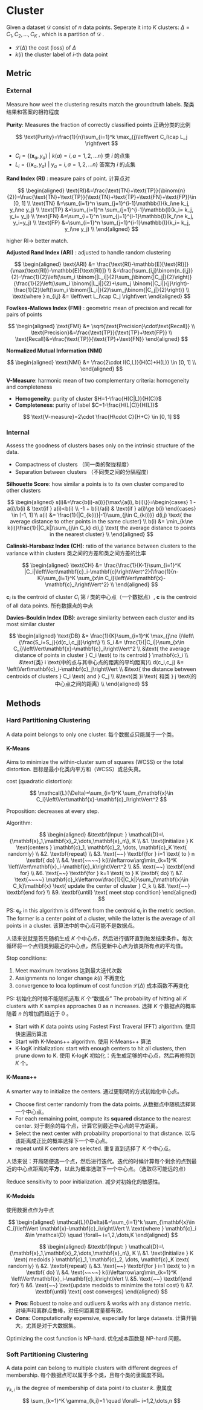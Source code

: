 # Cluster

Given a dataset $\mathcal{D}$ consist of $n$ data points. Seperate it into $K$ clusters: $\Delta=C_1, C_2, \dots, C_K$ , which is a partition of $\mathcal{D}$ .

- $\mathcal{L}(\Delta)$ the cost (loss) of $\Delta$
- $k(i)$ the cluster label of $i$-th data point

## Metric

### External

Measure how weel the clustering results match the groundtruth labels. 聚类结果和答案的相符程度

**Purity**: Measures the fraction of correctly classified points 正确分类的比例

$$
\text{Purity}=\frac{1}{n}\sum_{i=1}^k \max_{j}\left\vert C_i\cap L_j \right\vert
$$

- $C_i=\left\{(\mathbf{x}_a,y_a)~|~k(a)=i,a=1,2,\dots n\right\}$ 类 $i$ 的点集
- $L_i=\left\{(\mathbf{x}_a,y_a)~|~y_a=i,a=1,2,\dots n\right\}$ 答案为 $i$ 的点集

**Rand Index (RI)** : measure pairs of point. 计算点对

$$
\begin{aligned}
\text{RI}&=\frac{\text{TN}+\text{TP}}{\binom{n}{2}}=\frac{\text{TN}+\text{TP}}{\text{TN}+\text{TP}+\text{FN}+\text{FP}}\in [0, 1] \\
\text{TN} &=\sum_{i=1}^n \sum_{j=1}^{i-1}\mathbb{I}(k_i\ne k_j, y_i\ne y_j) \\
\text{TP} &=\sum_{i=1}^n \sum_{j=1}^{i-1}\mathbb{I}(k_i= k_j, y_i= y_j) \\
\text{FN} &=\sum_{i=1}^n \sum_{j=1}^{i-1}\mathbb{I}(k_i\ne k_j, y_i=y_j) \\
\text{FP} &=\sum_{i=1}^n \sum_{j=1}^{i-1}\mathbb{I}(k_i= k_j, y_i\ne y_j) \\
\end{aligned}
$$

higher $\text{RI}\rightarrow$ better match.

**Adjusted Rand Index (ARI)** : adjusted to handle random clustering

$$
\begin{aligned}
\text{ARI} &= \frac{\text{RI}-\mathbb{E}[\text{RI}]}{\max(\text{RI})-\mathbb{E}[\text{RI}]} \\
&=\frac{\sum_{i,j}\binom{n_{i,j}}{2}-\frac{1}{2}\left(\sum_i \binom{|L_i|}{2}\sum_j\binom{|C_j|}{2}\right)}{\frac{1}{2}\left(\sum_i \binom{|L_i|}{2}+\sum_j \binom{|C_i|}{j}\right)-\frac{1}{2}\left(\sum_i \binom{|L_i|}{2}\sum_j\binom{|C_j|}{2}\right)} \\
\text{where } n_{i,j} &= \left\vert L_i\cap C_j \right\vert
\end{aligned}
$$

**Fowlkes-Mallows Index (FMI)** : geometric mean of precision and recall for pairs of points

$$
\begin{aligned}
\text{FMI} &= \sqrt{\text{Precision}\cdot\text{Recall}} \\
\text{Precision}&=\frac{\text{TP}}{\text{TP}+\text{FP}} \\
\text{Recall}&=\frac{\text{TP}}{\text{TP}+\text{FN}}
\end{aligned}
$$

**Normalized Mutual Information (NMI)**

$$
\begin{aligned}
\text{NMI} &= \frac{2\cdot I(C,L)}{H(C)+H(L)} \in [0, 1] \\
\end{aligned}
$$

**V-Measure**: harmonic mean of two complementary criteria: homogeneity and completeness

- **Homogeneity**: purity of cluster $H=1-\frac{H(C|L)}{H(C)}$
- **Completeness**: purity of label $C=1-\frac{H(L|C)}{H(L)}$

$$
\text{V-measure}=2\cdot \frac{H\cdot C}{H+C} \in [0, 1]
$$

### Internal

Assess the goodness of clusters bases only on the intrinsic structure of the data.

- Compactness of clusters （同一类的聚拢程度）
- Separation between clusters （不同类之间的分隔程度）

**Silhouette Score**: how similar a points is to its own cluster compared to other clusters

$$
\begin{aligned}
s(i)&=\frac{b(i)-a(i)}{\max\{a(i), b(i)\}}=\begin{cases}
1 - a(i)/b(i) & \text{if } a(i)<b(i) \\
-1 + b(i)/a(i) & \text{if } a(i)\ge b(i)
\end{cases} \in [-1, 1] \\
a(i) &= \frac{1}{|C_{k(i)}|-1}\sum_{j\in C_{k(i)}} d(i,j) \text{ the average distance to other points in the same cluster} \\
b(i) &= \min_{k\ne k(i)}\frac{1}{|C_k|}\sum_{j\in C_k} d(i,j) \text{ the average distance to points in the nearest cluster} \\
\end{aligned}
$$

**Calinski-Harabasz Index (CH)**: ratio of the variance between clusters to the variance within clusters 类之间的方差和类之间方差的比率

$$
\begin{aligned}
\text{CH} &= \frac{\frac{1}{K-1}\sum_{i=1}^K |C_i|\left\Vert\mathbf{c}_i-\mathbf{c}\right\Vert^2}{\frac{1}{n-K}\sum_{i=1}^K \sum_{x\in C_i}\left\Vert\mathbf{x}-\mathbf{c}_i\right\Vert^2} \\
\end{aligned}
$$

$\mathbf{c}_i$ is the centroid of cluster $C_i$ 第 $i$ 类的中心点（一个数据点）, $\mathbf{c}$ is the centroid of all data points. 所有数据点的中点

**Davies-Bouldin Index (DB)**: average similarity between each cluster and its most similar cluster

$$
\begin{aligned}
\text{DB} &= \frac{1}{K}\sum_{i=1}^K \max_{j\ne i}\left\{\frac{S_i+S_j}{d(c_i,c_j)}\right\} \\
S_i &= \frac{1}{|C_i|}\sum_{x\in C_i}\left\Vert\mathbf{x}-\mathbf{c}_i\right\Vert^2 \\
&\text{ the average distance of points in cluster } C_i \text{ to its centroid } \mathbf{c}_i \\
&\text{类} i \text{中的点与其中心点的距离的平均距离}\\
d(c_i,c_j) &= \left\Vert\mathbf{c}_i-\mathbf{c}_j\right\Vert \\
&\text{ the distance between centroids of clusters } C_i \text{ and } C_j \\
&\text{类 }i \text{ 和类 } j \text{的中心点之间的距离} \\
\end{aligned}
$$

## Methods

### Hard Partitioning Clustering

A data point belongs to only one cluster. 每个数据点只能属于一个类。

#### K-Means

Aims to minimize the within-cluster sum of squares (WCSS) or the total distortion. 目标是最小化类内平方和（WCSS）或总失真。

cost (quadratic distortion):

$$
\mathcal{L}(\Delta)=\sum_{i=1}^K \sum_{\mathbf{x}\in C_i}\left\Vert\mathbf{x}-\mathbf{c}_i\right\Vert^2
$$

Proposition: decreases at every step.

Algorithm:

$$
\begin{aligned}
&\textbf{Input: } \mathcal{D}=\{\mathbf{x}_1,\mathbf{x}_2,\dots,\mathbf{x}_n\}, K \\
&1. \text{Initialize } K \text{centers } \mathbf{c}_1, \mathbf{c}_2, \dots, \mathbf{c}_K \text{ randomly} \\
&2. \textbf{repeat} \\
&3. \text{~~} \textbf{for } i=1 \text{ to } n \textbf{ do} \\
&4. \text{~~~~} k(i)\leftarrow\arg\min_{k=1}^K \left\Vert\mathbf{x}_i-\mathbf{c}_k\right\Vert^2 \\
&5. \text{~~} \textbf{end for} \\
&6. \text{~~} \textbf{for } k=1 \text{ to } K \textbf{ do} \\
&7. \text{~~~~} \mathbf{c}_k\leftarrow\frac{1}{|C_k|}\sum_{\mathbf{x}\in C_k}\mathbf{x} \text{ update the center of cluster } C_k \\
&8. \text{~~} \textbf{end for} \\
&9. \textbf{until} \text{ meet stop condition} 
\end{aligned}
$$

PS: $\mathbf{c}_k$ in this algorithm is different from the centroid $\mathbf{c}_i$ in the metric section. The former is a center point of a cluster, while the latter is the average of all points in a cluster. 该算法中的中心点可能不是数据点。

人话来说就是首先随机生成 $K$ 个中心点，然后进行循环直到触发结束条件。每次循环将一个点归类到最近的中心点，然后更新中心点为该类所有点的平均值。

Stop conditions:

1. Meet maximum iterations 达到最大迭代次数
2. Assignments no longer change $k(i)$ 不再变化
3. convergence to loca loptimum of cost function $\mathcal{L}(\Delta)$ 成本函数不再变化

PS: 初始化的时候不能随机选取 $K$ 个“数据点” The probability of hitting all $K$ clusters with $K$ samples approaches $0$ as $n$ increases. 选择 $K$ 个数据点的概率随着 $n$ 的增加而趋近于 $0$ 。

- Start with $K$ data points  using Fastest First Traveral (FFT) algorithm. 使用快速遍历算法
- Start with K-Means++ algorithm. 使用 K-Means++ 算法
- K-logK initialization: start with enough centers to hit all clusters, then prune down to K. 使用 K-logK 初始化：先生成足够的中心点，然后再修剪到 $K$ 个。

#### K-Means++

A smarter way to initialize the centers. 通过更聪明的方式初始化中心点。

- Choose first center randomly from the data points. 从数据点中随机选择第一个中心点。
- For each remaining point, compute its **squared** distance to the nearest center. 对于剩余的每个点，计算它到最近中心点的平方距离。
- Select the next center with probability proportional to that distance. 以与该距离成正比的概率选择下一个中心点。
- repeat until $K$ centers are selected. 重复直到选择了 $K$ 个中心点。

人话来说：开局随便选一个点，然后进行迭代。迭代的时候计算每个剩余的点到最近的中心点距离的**平方**，以此为概率选取下一个中心点。（选取尽可能远的点）

Reduce sensitivity to poor initialization. 减少对初始化的敏感性。

#### K-Medoids

使用数据点作为中点

$$
\begin{aligned}
\mathcal{L}(\Delta)&=\sum_{i=1}^k \sum_{\mathbf{x}\in C_i}\left\Vert \mathbf{x}-\mathbf{c}_i\right\Vert \\
\text{where } \mathbf{c}_i &\in \mathcal{D} \quad \forall~ i=1,2,\dots,K
\end{aligned}
$$

$$
\begin{aligned}
&\textbf{Input: } \mathcal{D}=\{\mathbf{x}_1,\mathbf{x}_2,\dots,\mathbf{x}_n\}, K \\
&1. \text{Initialize } K \text{ medoids } \mathbf{c}_1, \mathbf{c}_2, \dots, \mathbf{c}_K \text{ randomly} \\
&2. \textbf{repeat} \\
&3. \text{~~} \textbf{for } i=1 \text{ to } n \textbf{ do} \\
&4. \text{~~~~} k(i)\leftarrow\arg\min_{k=1}^K \left\Vert\mathbf{x}_i-\mathbf{c}_k\right\Vert \\
&5. \text{~~} \textbf{end for} \\
&6. \text{~~} \text{update medoids to minimize the total cost} \\
&7. \textbf{until} \text{ cost converges}
\end{aligned}
$$

- **Pros**: Robuest to noise and outliuers & works with any distance metric. 对噪声和离群点鲁棒，对任何距离度量都有效。
- **Cons**: Computationally expensive, especially for large datasets. 计算开销大，尤其是对于大数据集。

Optimizing the cost function is NP-hard. 优化成本函数是 NP-hard 问题。

### Soft Partitioning Clustering

A data point can belong to multiple clusters with different degrees of membership. 每个数据点可以属于多个类，且每个类的隶属度不同。

$\gamma_{k,i}$ is the degree of membership of data point $i$ to cluster $k$. 隶属度

$$
\sum_{k=1}^K \gamma_{k,i}=1 \quad \forall~ i=1,2,\dots,n
$$